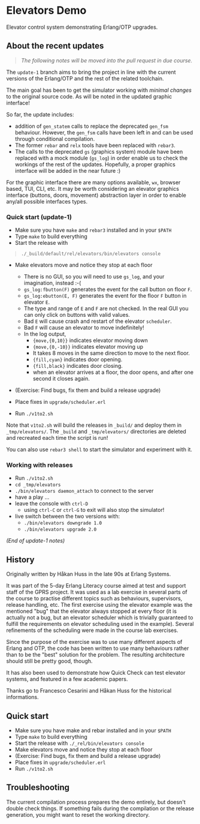 Elevators Demo
==============

Elevator control system demonstrating Erlang/OTP upgrades.

About the recent updates
------------------------

> _The following notes will be moved into the pull request in due
  course._

The `update-1` branch aims to bring the project in line with the
current versions of the Erlang/OTP and the rest of the related
toolchain.

The main goal has been to get the simulator working with *minimal
changes* to the original source code. As will be noted in the updated
graphic interface!

So far, the update includes:

* addition of `gen_statem` calls to replace the deprecated `gen_fsm`
  behaviour. However, the `gen_fsm` calls have been left in and can be
  used through conditional compilation.
* The former `rebar` and `relx` tools have been replaced with `rebar3`.
* The calls to the deprecated `gs` (graphics system) module have been
  replaced with a mock module (`gs_log`) in order enable us to check
  the workings of the rest of the updates. Hopefully, a proper
  graphics interface will be added in the near future :)

For the graphic interface there are many options available, `wx`,
browser based, TUI, CLI, etc. It may be worth considering an elevator
graphics interface (buttons, doors, movement) abstraction layer in
order to enable any/all possible interfaces types.

### Quick start (update-1)

* Make sure you have `make` and `rebar3` installed and in your `$PATH`
* Type `make` to build everything
* Start the release with

> `./_build/default/rel/elevators/bin/elevators console`

* Make elevators move and notice they stop at each floor
  * There is no GUI, so you will need to use `gs_log`, and your
    imagination, instead :-(
  * `gs_log:fbutton(F)` generates the event for the call button on
     floor `F`.
  * `gs_log:ebutton(E, F)` generates the event for the floor `F`
    button in elevator `E`.
  * The type and range of `E` and `F` are not checked. In the real GUI
    you can only click on buttons with valid values.
  * Bad `E` will cause crash and restart of the elevator `scheduler`.
  * Bad `F` will cause an elevator to move indefinitely!
  * In the log output,
    * `{move,{0,10}}` indicates elevator moving down
    * `{move,{0,-10}}` indicates elevator moving up
    * It takes 8 moves in the same direction to move to the next floor.
    * `{fill,cyan}` indicates door opening.
    * `{fill,black}` indicates door closing.
    * when an elevator arrives at a floor, the door opens, and after
      one second it closes again.

*  (Exercise: Find bugs, fix them and build a release upgrade)
*  Place fixes in `upgrade/scheduler.erl`
*  Run `./v1to2.sh`

Note that `v1to2.sh` will build the releases in `_build/` and deploy
them in `_tmp/elevators/`. The `_build` and `_tmp/elevators/`
directories are deleted and recreated each time the script is run!

You can also use `rebar3 shell` to start the simulator and experiment
with it.

### Working with releases

* Run `./v1to2.sh`
* `cd _tmp/elevators`
* `./bin/elevators daemon_attach` to connect to the server
* have a play ...
* leave the console with `ctrl-D`
  * using `ctrl-C` or `ctrl-G` to exit will also stop the simulator!
* live switch between the two versions with:
  * `./bin/elevators downgrade 1.0`
  * `./bin/elevators upgrade 2.0`

_(End of update-1 notes)_

History
-------

Originally written by Håkan Huss in the late 90s at Erlang Systems.

It was part of the 5-day Erlang Literacy course aimed at test and
support staff of the GPRS project. It was used as a lab exercise
in several parts of the course to practise different topics such
as behaviours, supervisors, release handling, etc. The first exercise
using the elevator example was the mentioned "bug" that the elevator
always stopped at every floor (it is actually not a bug, but an
elevator scheduler which is trivially guaranteed to fulfill the
requirements on elevator scheduling used in the example). Several
refinements of the scheduling were made in the course lab exercises.

Since the purpose of the exercise was to use many different aspects
of Erlang and OTP, the code has been written to use many behaviours
rather than to be the "best" solution for the problem. The resulting
architecture should still be pretty good, though.

It has also been used to demonstrate how Quick Check can test
elevator systems, and featured in a few academic papers.

Thanks go to Francesco Cesarini and Håkan Huss for the historical
informations.

Quick start
-----------

 *  Make sure you have make and rebar installed and in your `$PATH`
 *  Type `make` to build everything
 *  Start the release with `./_rel/bin/elevators console`
 *  Make elevators move and notice they stop at each floor
 *  (Exercise: Find bugs, fix them and build a release upgrade)
 *  Place fixes in `upgrade/scheduler.erl`
 *  Run `./v1to2.sh`

Troubleshooting
---------------

The current compilation process prepares the demo entirely, but doesn't
double check things. If something fails during the compilation or the
release generation, you might want to reset the working directory.
